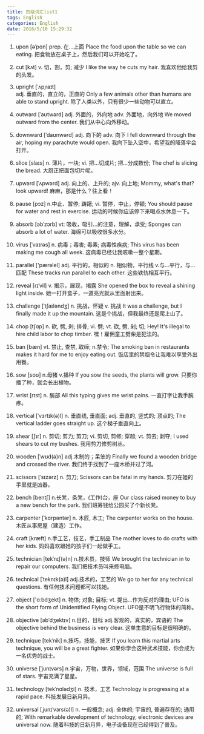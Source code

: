 ```yaml
---
title: 四级词汇list1
tags: English
categories: English
date: 2016/5/10 15:29:32
---
```


1.  upon  [əˈpɑn]
prep. 在...上面
Place the food upon the table so we can eating.
把食物放在桌子上，然后我们可以开始吃了。

2.	cut  [kʌt]
v. 切，割，剪; 减少
I like the way he cuts my hair.
我喜欢他给我剪的头发。

3.	upright		[ˈʌpˌraɪt]	
adj. 垂直的，直立的，正直的
Only a few animals other than humans are able to stand upright.
除了人类以外，只有很少一些动物可以直立。

4.	outward [ˈaʊtwərd]
adj. 外面的，外向地
adv. 外面地，向外地
We moved outward from the center.
我们从中心向外移动。

5.	downward  [ˈdaʊnwərd]
adj. 向下的
adv. 向下
I fell downward through the air, hoping my parachute would open.
我向下坠入空中，希望我的降落伞会打开。

6.	slice  [slaɪs]
n. 薄片，一块;
vi. 把...切成片; 把...分成数份;
The chef is slicing the bread.
大厨正把面包切片呢。

7.	upward  [ˈʌpwərd]
adj. 向上的、上升的;
ajv. 向上地;
Mommy, what's that? look upward!
麻麻，那是什么？往上看！

8.	pause  [pɔz]
n.中止、暂停; 踌躇;
vi. 暂停，中止，停顿;
You should pause for water and rest in exercise.
运动的时候你应该停下来喝点水休息一下。

9.	absorb  [əbˈzɔrb]
vt: 吸收，吸引...的注意，理解，承受;
Sponges can absorb a lot of water.
海绵可以吸收很多水分。

10.	virus  [ˈvaɪrəs]
n. 病毒；毒害; 毒素; 病毒性疾病;
This virus has been making me cough all week.
这病毒已经让我咳嗽一整个星期。

11.	parallel ['pærəlel]
adj. 平行的，相似的
n. 相似物，平行线
v.与...平行，与...匹配
These tracks run parallel to each other.
这些铁轨相互平行。

12.	reveal [rɪˈvil]
v. 揭示，展现，揭露
She opened the box to reveal a shining light inside.
她一打开盒子，一道亮光就从里面射出来。

13. challenge  [ˈtʃæləndʒ]
n. 挑战，怀疑
v. 挑战
It was a challenge, but I finally made it up the mountain.
这是个挑战，但我最终还是爬上山了。

14.	chop [tʃɑp]
n. 砍, 劈, 剁; 排骨; 
vi. 劈; 
vt. 砍, 劈, 剁; 切;
Hey! It's illegal to hire child labor to chop timber.
嘿！雇佣童工劈柴是犯法的。

15. ban [bæn]
vt. 禁止, 查禁, 取缔; 
n.禁令;
The smoking ban in restaurants makes it hard for me to enjoy eating out.
饭店里的禁烟令让我难以享受外出用餐。

16. sow [soʊ]
n.母猪 
v.播种
If you sow the seeds, the plants will grow.
只要你播了种，就会长出植物。

17. wrist [rɪst]
n. 腕部
All this typing gives me wrist pains.
一直打字让我手腕疼。

18. vertical [ˈvɜrtɪk(ə)l]
n. 垂直线, 垂直面; 
adj. 垂直的, 竖式的; 顶点的;
The vertical ladder goes straight up.
这个梯子垂直向上。

19. shear [ʃɪr]
n. 剪切; 剪力; 剪刀; 
vi. 剪切, 剪修; 穿越; 
vt. 剪去; 剥夺;
I used shears to cut my bushes.
我用剪刀修剪树丛。

20. wooden [ˈwʊd(ə)n]
adj.木制的；呆笨的
Finally we found a wooden bridge and crossed the river.
我们终于找到了一座木桥并过了河。

21. scissors [ˈsɪzərz]
n. 剪刀;
Scissors can be fatal in my hands.
剪刀在姐的手里就是凶器。

22. bench [bentʃ]
n.长凳，条凳，(工作)台，座
Our class raised money to buy a new bench for the park.
我们班筹钱给公园买了个新长凳。

23. carpenter [ˈkɑrpəntər]
n. 木匠, 木工;
The carpenter works on the house.
木匠从事房屋（建造）工作。

24. craft [kræft]
n.手工艺，技艺，手工制品
The mother loves to do crafts with her kids.
妈妈喜欢跟她的孩子们一起做手工。

25. technician [tekˈnɪʃ(ə)n]
n.技术员，技师
We brought the technician in to repair our computers.
我们把技术员叫来修电脑。

26. technical [ˈteknɪk(ə)l]
adj.技术的，工艺的
We go to her for any technical questions.
有任何技术问题都可以找她。

27. object ['ɑːbdʒekt]
n. 物体; 对象; 目标; 
vt. 提出…作为反对的理由;
UFO is the short form of Unidentified Flying Object.
UFO是不明飞行物体的简称。

28. objective [əbˈdʒektɪv]
n.目的，目标 
adj.客观的，真实的，宾语的
The objective behind the business is very clear.
这单生意的目标是很明确的。

29. technique [tekˈnik]
n.技巧，技能，技艺
If you learn this martial arts technique, you will be a great fighter.
如果你学会这种武术技能，你会成为一名优秀的战士。

30. universe [ˈjunɪvərs]
n.宇宙，万物，世界，领域，范围
The universe is full of stars.
宇宙充满了星星。

31. technology [tekˈnɑlədʒi]
n. 技术，工艺
Technology is progressing at a rapid pace.
科技发展日新月异。

32. universal [ˌjunɪˈvɜrs(ə)l]
n. 一般概念; adj. 全体的; 宇宙的, 普遍存在的; 通用的;
With remarkable development of technology, electronic devices are universal now.
随着科技的日新月异，电子设备现在已经得到了普及。